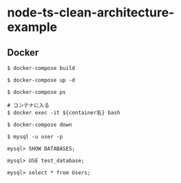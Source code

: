 # node-ts-clean-architecture-example

## Docker
```
$ docker-compose build

$ docker-compose up -d

$ docker-compose ps

# コンテナに入る
$ docker exec -it ${container名} bash

$ docker-compose down
```

```
$ mysql -u user -p

mysql> SHOW DATABASES;

mysql> USE test_database;

mysql> select * from Users;
```
